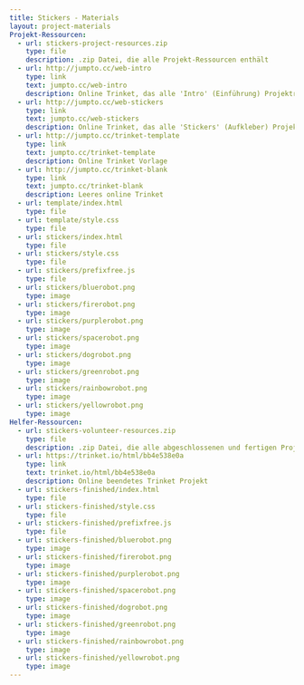```yaml
---
title: Stickers - Materials
layout: project-materials
Projekt-Ressourcen:
  - url: stickers-project-resources.zip
    type: file
    description: .zip Datei, die alle Projekt-Ressourcen enthält
  - url: http://jumpto.cc/web-intro
    type: link
    text: jumpto.cc/web-intro
    description: Online Trinket, das alle 'Intro' (Einführung) Projektressourcen enthält
  - url: http://jumpto.cc/web-stickers
    type: link
    text: jumpto.cc/web-stickers
    description: Online Trinket, das alle 'Stickers' (Aufkleber) Projektressourcen enthält
  - url: http://jumpto.cc/trinket-template
    type: link
    text: jumpto.cc/trinket-template
    description: Online Trinket Vorlage
  - url: http://jumpto.cc/trinket-blank
    type: link
    text: jumpto.cc/trinket-blank
    description: Leeres online Trinket
  - url: template/index.html
    type: file
  - url: template/style.css
    type: file
  - url: stickers/index.html
    type: file
  - url: stickers/style.css
    type: file
  - url: stickers/prefixfree.js
    type: file
  - url: stickers/bluerobot.png
    type: image
  - url: stickers/firerobot.png
    type: image
  - url: stickers/purplerobot.png
    type: image
  - url: stickers/spacerobot.png
    type: image
  - url: stickers/dogrobot.png
    type: image
  - url: stickers/greenrobot.png
    type: image
  - url: stickers/rainbowrobot.png
    type: image
  - url: stickers/yellowrobot.png
    type: image
Helfer-Ressourcen:
  - url: stickers-volunteer-resources.zip
    type: file
    description: .zip Datei, die alle abgeschlossenen und fertigen Projekt-Ressourcen enthält
  - url: https://trinket.io/html/bb4e538e0a
    type: link
    text: trinket.io/html/bb4e538e0a
    description: Online beendetes Trinket Projekt
  - url: stickers-finished/index.html
    type: file
  - url: stickers-finished/style.css
    type: file
  - url: stickers-finished/prefixfree.js
    type: file
  - url: stickers-finished/bluerobot.png
    type: image
  - url: stickers-finished/firerobot.png
    type: image
  - url: stickers-finished/purplerobot.png
    type: image
  - url: stickers-finished/spacerobot.png
    type: image
  - url: stickers-finished/dogrobot.png
    type: image
  - url: stickers-finished/greenrobot.png
    type: image
  - url: stickers-finished/rainbowrobot.png
    type: image
  - url: stickers-finished/yellowrobot.png
    type: image
---
```

